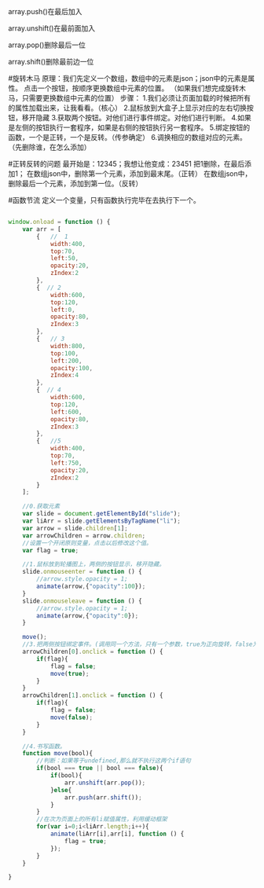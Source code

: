 array.push()在最后加入

array.unshift()在最前面加入

array.pop()删除最后一位

array.shift()删除最前边一位


#旋转木马
原理：我们先定义一个数组，数组中的元素是json；json中的元素是属性。
点击一个按钮，按顺序更换数组中元素的位置。
（如果我们想完成旋转木马，只需要更换数组中元素的位置）
步骤：
1.我们必须让页面加载的时候把所有的属性加载出来，让我看看。（核心）
2.鼠标放到大盒子上显示对应的左右切换按钮，移开隐藏
3.获取两个按钮。对他们进行事件绑定。对他们进行判断。
4.如果是左侧的按钮执行一套程序，如果是右侧的按钮执行另一套程序。
5.绑定按钮的函数，一个是正转，一个是反转。（传参确定）
6.调换相应的数组对应的元素。（先删除谁，在怎么添加）

#正转反转的问题
最开始是：12345；我想让他变成：23451
把1删除，在最后添加1；
在数组json中，删除第一个元素，添加到最末尾。（正转）
在数组json中，删除最后一个元素，添加到第一位。（反转）

#函数节流
定义一个变量，只有函数执行完毕在去执行下一个。


```javascript

window.onload = function () {
    var arr = [
        {   //  1
            width:400,
            top:70,
            left:50,
            opacity:20,
            zIndex:2
        },
        {  // 2
            width:600,
            top:120,
            left:0,
            opacity:80,
            zIndex:3
        },
        {   // 3
            width:800,
            top:100,
            left:200,
            opacity:100,
            zIndex:4
        },
        {  // 4
            width:600,
            top:120,
            left:600,
            opacity:80,
            zIndex:3
        },
        {   //5
            width:400,
            top:70,
            left:750,
            opacity:20,
            zIndex:2
        }
    ];

    //0.获取元素
    var slide = document.getElementById("slide");
    var liArr = slide.getElementsByTagName("li");
    var arrow = slide.children[1];
    var arrowChildren = arrow.children;
    //设置一个开闭原则变量，点击以后修改这个值。
    var flag = true;

    //1.鼠标放到轮播图上，两侧的按钮显示，移开隐藏。
    slide.onmouseenter = function () {
        //arrow.style.opacity = 1;
        animate(arrow,{"opacity":100});
    }
    slide.onmouseleave = function () {
        //arrow.style.opacity = 1;
        animate(arrow,{"opacity":0});
    }

    move();
    //3.把两侧按钮绑定事件。(调用同一个方法，只有一个参数，true为正向旋转，false为反向旋转)
    arrowChildren[0].onclick = function () {
        if(flag){
            flag = false;
            move(true);
        }
    }
    arrowChildren[1].onclick = function () {
        if(flag){
            flag = false;
            move(false);
        }
    }

    //4.书写函数。
    function move(bool){
        //判断：如果等于undefined,那么就不执行这两个if语句
        if(bool === true || bool === false){
            if(bool){
                arr.unshift(arr.pop());
            }else{
                arr.push(arr.shift());
            }
        }
        //在次为页面上的所有li赋值属性，利用缓动框架
        for(var i=0;i<liArr.length;i++){
            animate(liArr[i],arr[i], function () {
                flag = true;
            });
        }
    }

}

```
